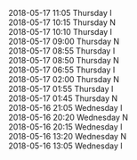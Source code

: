 2018-05-17 11:05 Thursday  I  
2018-05-17 10:15 Thursday  N  
2018-05-17 10:10 Thursday  I  
2018-05-17 09:00 Thursday  N  
2018-05-17 08:55 Thursday  I  
2018-05-17 08:50 Thursday  N  
2018-05-17 06:55 Thursday  I  
2018-05-17 02:00 Thursday  N  
2018-05-17 01:55 Thursday  I  
2018-05-17 01:45 Thursday  N  
2018-05-16 21:05 Wednesday  I  
2018-05-16 20:20 Wednesday  N  
2018-05-16 20:15 Wednesday  I  
2018-05-16 13:20 Wednesday  N  
2018-05-16 13:05 Wednesday  I  
